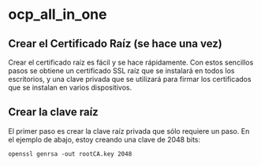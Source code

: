 # ocp_all_in_one

## Crear el Certificado Raíz (se hace una vez)
Crear el certificado raíz es fácil y se hace rápidamente. Con estos sencillos pasos se obtiene un certificado SSL raíz que se instalará en todos los escritorios, y una clave privada que se utilizará para firmar los certificados que se instalan en varios dispositivos.

## Crear la clave raíz
El primer paso es crear la clave raíz privada que sólo requiere un paso. En el ejemplo de abajo, estoy creando una clave de 2048 bits:

``` openssl
openssl genrsa -out rootCA.key 2048
```
